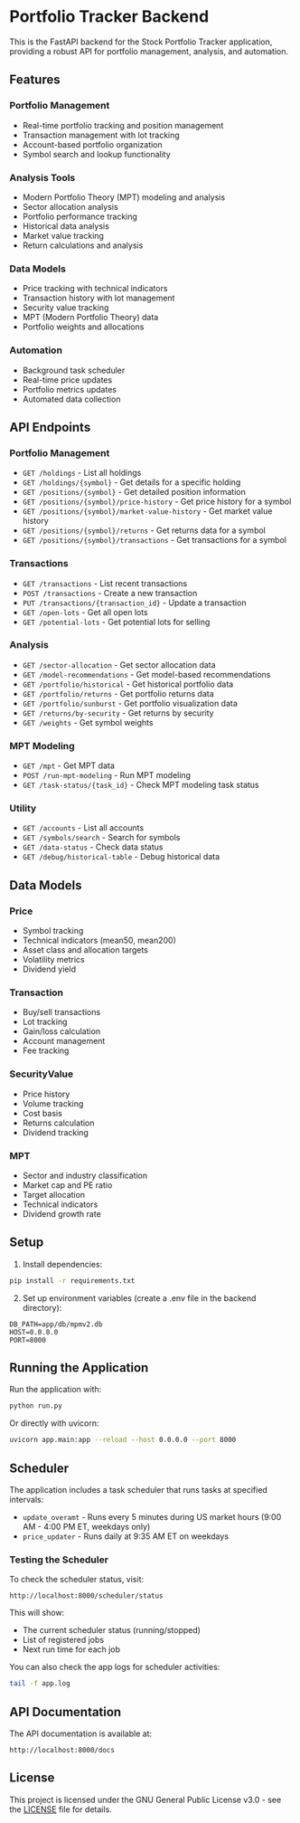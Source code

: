# Portfolio Tracker Backend

This is the FastAPI backend for the Stock Portfolio Tracker application, providing a robust API for portfolio management, analysis, and automation.

## Features

### Portfolio Management
- Real-time portfolio tracking and position management
- Transaction management with lot tracking
- Account-based portfolio organization
- Symbol search and lookup functionality

### Analysis Tools
- Modern Portfolio Theory (MPT) modeling and analysis
- Sector allocation analysis
- Portfolio performance tracking
- Historical data analysis
- Market value tracking
- Return calculations and analysis

### Data Models
- Price tracking with technical indicators
- Transaction history with lot management
- Security value tracking
- MPT (Modern Portfolio Theory) data
- Portfolio weights and allocations

### Automation
- Background task scheduler
- Real-time price updates
- Portfolio metrics updates
- Automated data collection

## API Endpoints

### Portfolio Management
- `GET /holdings` - List all holdings
- `GET /holdings/{symbol}` - Get details for a specific holding
- `GET /positions/{symbol}` - Get detailed position information
- `GET /positions/{symbol}/price-history` - Get price history for a symbol
- `GET /positions/{symbol}/market-value-history` - Get market value history
- `GET /positions/{symbol}/returns` - Get returns data for a symbol
- `GET /positions/{symbol}/transactions` - Get transactions for a symbol

### Transactions
- `GET /transactions` - List recent transactions
- `POST /transactions` - Create a new transaction
- `PUT /transactions/{transaction_id}` - Update a transaction
- `GET /open-lots` - Get all open lots
- `GET /potential-lots` - Get potential lots for selling

### Analysis
- `GET /sector-allocation` - Get sector allocation data
- `GET /model-recommendations` - Get model-based recommendations
- `GET /portfolio/historical` - Get historical portfolio data
- `GET /portfolio/returns` - Get portfolio returns data
- `GET /portfolio/sunburst` - Get portfolio visualization data
- `GET /returns/by-security` - Get returns by security
- `GET /weights` - Get symbol weights

### MPT Modeling
- `GET /mpt` - Get MPT data
- `POST /run-mpt-modeling` - Run MPT modeling
- `GET /task-status/{task_id}` - Check MPT modeling task status

### Utility
- `GET /accounts` - List all accounts
- `GET /symbols/search` - Search for symbols
- `GET /data-status` - Check data status
- `GET /debug/historical-table` - Debug historical data

## Data Models

### Price
- Symbol tracking
- Technical indicators (mean50, mean200)
- Asset class and allocation targets
- Volatility metrics
- Dividend yield

### Transaction
- Buy/sell transactions
- Lot tracking
- Gain/loss calculation
- Account management
- Fee tracking

### SecurityValue
- Price history
- Volume tracking
- Cost basis
- Returns calculation
- Dividend tracking

### MPT
- Sector and industry classification
- Market cap and PE ratio
- Target allocation
- Technical indicators
- Dividend growth rate

## Setup

1. Install dependencies:
```bash
pip install -r requirements.txt
```

2. Set up environment variables (create a .env file in the backend directory):
```
DB_PATH=app/db/mpmv2.db
HOST=0.0.0.0
PORT=8000
```

## Running the Application

Run the application with:
```bash
python run.py
```

Or directly with uvicorn:
```bash
uvicorn app.main:app --reload --host 0.0.0.0 --port 8000
```

## Scheduler

The application includes a task scheduler that runs tasks at specified intervals:

- `update_overamt` - Runs every 5 minutes during US market hours (9:00 AM - 4:00 PM ET, weekdays only)
- `price_updater` - Runs daily at 9:35 AM ET on weekdays

### Testing the Scheduler

To check the scheduler status, visit:
```
http://localhost:8000/scheduler/status
```

This will show:
- The current scheduler status (running/stopped)
- List of registered jobs
- Next run time for each job

You can also check the app logs for scheduler activities:
```bash
tail -f app.log
```

## API Documentation

The API documentation is available at:
```
http://localhost:8000/docs
```

## License

This project is licensed under the GNU General Public License v3.0 - see the [LICENSE](../LICENSE) file for details. 